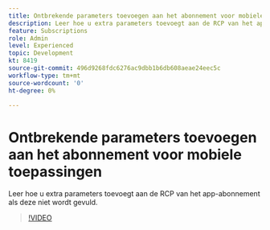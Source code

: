 ```yaml
---
title: Ontbrekende parameters toevoegen aan het abonnement voor mobiele toepassingen
description: Leer hoe u extra parameters toevoegt aan de RCP van het app-abonnement als deze niet wordt gevuld.
feature: Subscriptions
role: Admin
level: Experienced
topic: Development
kt: 8419
source-git-commit: 496d9268fdc6276ac9dbb1b6db608aeae24eec5c
workflow-type: tm+mt
source-wordcount: '0'
ht-degree: 0%

---
```



# Ontbrekende parameters toevoegen aan het abonnement voor mobiele toepassingen

Leer hoe u extra parameters toevoegt aan de RCP van het app-abonnement als deze niet wordt gevuld.

>[!VIDEO](https://video.tv.adobe.com/v/335950?quality=12)
